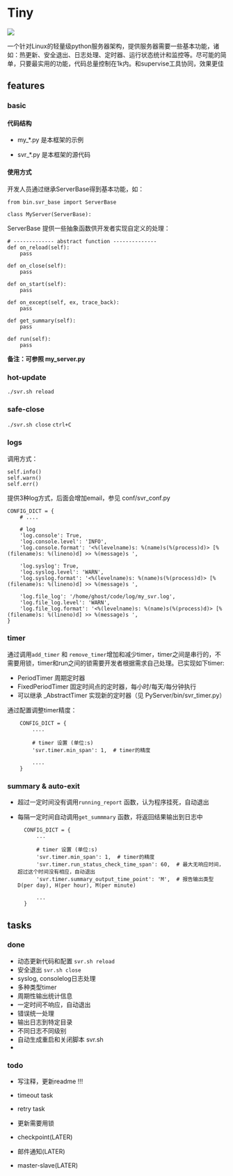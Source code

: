 # Tiny

![](http://img0.pcgames.com.cn/pcgames/1112/13/2382339_130224659.jpg)

一个针对Linux的轻量级python服务器架构，提供服务器需要一些基本功能，诸如：热更新、安全退出、日志处理、定时器、运行状态统计和监控等。尽可能的简单，只要最实用的功能，代码总量控制在1k内。和supervise工具协同，效果更佳

## features

### basic

#### 代码结构

+ my_*.py 是本框架的示例

+ svr_*.py 是本框架的源代码


#### 使用方式

开发人员通过继承ServerBase得到基本功能，如：

    from bin.svr_base import ServerBase
    
    class MyServer(ServerBase):
    
ServerBase 提供一些抽象函数供开发者实现自定义的处理：

    # ------------- abstract function --------------
    def on_reload(self):
        pass

    def on_close(self):
        pass

    def on_start(self):
        pass

    def on_except(self, ex, trace_back):
        pass

    def get_summary(self):
        pass

    def run(self):
        pass
        

**备注：可参照 my_server.py** 

### hot-update

  `./svr.sh reload`
  
### safe-close

  `./svr.sh close`
  `ctrl+C`
  
### logs

调用方式：

    self.info()
    self.warn()
    self.err()

提供3种log方式，后面会增加email，参见 conf/svr_conf.py

    CONFIG_DICT = {
        # ....
    
        # log
        'log.console': True,
        'log.console.level': 'INFO',
        'log.console.format': '<%(levelname)s: %(name)s(%(process)d)> [%(filename)s: %(lineno)d] >> %(message)s ',
    
        'log.syslog': True,
        'log.syslog.level': 'WARN',
        'log.syslog.format': '<%(levelname)s: %(name)s(%(process)d)> [%(filename)s: %(lineno)d] >> %(message)s ',
    
        'log.file_log': '/home/ghost/code/log/my_svr.log',
        'log.file_log.level': 'WARN',
        'log.file_log.format': '<%(levelname)s: %(name)s(%(process)d)> [%(filename)s: %(lineno)d] >> %(message)s ',
    }


### timer

通过调用`add_timer` 和 `remove_timer`增加和减少timer，timer之间是串行的，不需要用锁，timer和run之间的锁需要开发者根据需求自己处理。已实现如下timer:

+ PeriodTimer 周期定时器
+ FixedPeriodTimer 固定时间点的定时器，每小时/每天/每分钟执行
+ 可以继承 _AbstractTimer 实现新的定时器（见 PyServer/bin/svr_timer.py）


通过配置调整timer精度：

        CONFIG_DICT = {
            ....
            
            # timer 设置 (单位:s)
            'svr.timer.min_span': 1,  # timer的精度
            
            ....
        }

### summary & auto-exit

+ 超过一定时间没有调用`running_report` 函数，认为程序挂死，自动退出
+ 每隔一定时间自动调用`get_summmary` 函数，将返回结果输出到日志中


        CONFIG_DICT = {
            ...
            
            # timer 设置 (单位:s)
            'svr.timer.min_span': 1,  # timer的精度
            'svr.timer.run_status_check_time_span': 60,  # 最大无响应时间，超过这个时间没有相应，自动退出
            'svr.timer.summary_output_time_point': 'M',  # 报告输出类型 D(per day), H(per hour), M(per minute)
        
            ...
        }




## tasks

### done

+ 动态更新代码和配置 `svr.sh reload`
+ 安全退出 `svr.sh close`
+ syslog, consolelog日志处理
+ 多种类型timer
+ 周期性输出统计信息
+ 一定时间不响应，自动退出
+ 错误统一处理
+ 输出日志到特定目录
+ 不同日志不同级别
+ 自动生成重启和关闭脚本 svr.sh
+ 
### todo

+ 写注释，更新readme !!!
+ timeout task
+ retry task
+ 更新需要用锁

+ checkpoint(LATER)
+ 邮件通知(LATER)
+ master-slave(LATER)

